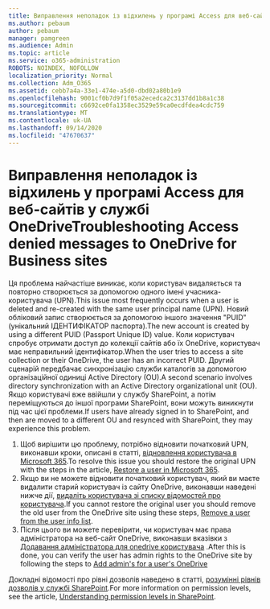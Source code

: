 ```yaml
---
title: Виправлення неполадок із відхилень у програмі Access для веб-сайтів у службі OneDrive
ms.author: pebaum
author: pebaum
manager: pamgreen
ms.audience: Admin
ms.topic: article
ms.service: o365-administration
ROBOTS: NOINDEX, NOFOLLOW
localization_priority: Normal
ms.collection: Adm_O365
ms.assetid: cebb7a4a-33e1-474e-a5d0-dbd02a80b1e9
ms.openlocfilehash: 9001cf0b7d9f1f05a2ecedca2c3137dd1b8a1c38
ms.sourcegitcommit: c6692ce0fa1358ec3529e59ca0ecdfdea4cdc759
ms.translationtype: MT
ms.contentlocale: uk-UA
ms.lasthandoff: 09/14/2020
ms.locfileid: "47670637"
---
```

# <a name="troubleshooting-access-denied-messages-to-onedrive-for-business-sites"></a><span data-ttu-id="31c93-102">Виправлення неполадок із відхилень у програмі Access для веб-сайтів у службі OneDrive</span><span class="sxs-lookup"><span data-stu-id="31c93-102">Troubleshooting Access denied messages to OneDrive for Business sites</span></span>

<span data-ttu-id="31c93-103">Ця проблема найчастіше виникає, коли користувач видаляється та повторно створюється за допомогою одного імені учасника-користувача (UPN).</span><span class="sxs-lookup"><span data-stu-id="31c93-103">This issue most frequently occurs when a user is deleted and re-created with the same user principal name (UPN).</span></span> <span data-ttu-id="31c93-104">Новий обліковий запис створюється за допомогою іншого значення "PUID" (унікальний ІДЕНТИФІКАТОР паспорта).</span><span class="sxs-lookup"><span data-stu-id="31c93-104">The new account is created by using a different PUID (Passport Unique ID) value.</span></span> <span data-ttu-id="31c93-105">Коли користувач спробує отримати доступ до колекції сайтів або їх OneDrive, користувач має неправильний ідентифікатор.</span><span class="sxs-lookup"><span data-stu-id="31c93-105">When the user tries to access a site collection or their OneDrive, the user has an incorrect PUID.</span></span> <span data-ttu-id="31c93-106">Другий сценарій передбачає синхронізацію служби каталогів за допомогою організаційної одиниці Active Directory (OU).</span><span class="sxs-lookup"><span data-stu-id="31c93-106">A second scenario involves directory synchronization with an Active Directory organizational unit (OU).</span></span> <span data-ttu-id="31c93-107">Якщо користувачі вже ввійшли у службу SharePoint, а потім переміщуються до іншої програми SharePoint, вони можуть виникнути під час цієї проблеми.</span><span class="sxs-lookup"><span data-stu-id="31c93-107">If users have already signed in to SharePoint, and then are moved to a different OU and resynced with SharePoint, they may experience this problem.</span></span>

1. <span data-ttu-id="31c93-108">Щоб вирішити цю проблему, потрібно відновити початковий UPN, виконавши кроки, описані в статті, [відновлення користувача в Microsoft 365](https://docs.microsoft.com/microsoft-365/admin/add-users/restore-user).</span><span class="sxs-lookup"><span data-stu-id="31c93-108">To resolve this issue you should restore the original UPN with the steps in the article, [Restore a user in Microsoft 365](https://docs.microsoft.com/microsoft-365/admin/add-users/restore-user).</span></span>
2. <span data-ttu-id="31c93-109">Якщо ви не можете відновити початковий користувач, який ви маєте видалити старий користувач із сайту OneDrive, виконавши наведені нижче дії, [видаліть користувача зі списку відомостей про користувача]().</span><span class="sxs-lookup"><span data-stu-id="31c93-109">If you cannot restore the original user you should remove the old user from the OneDrive site using these steps, [Remove a user from the user info list]().</span></span> 
3. <span data-ttu-id="31c93-110">Після цього ви можете перевірити, чи користувач має права адміністратора на веб-сайт OneDrive, виконавши вказівки з [Додавання адміністратора для onedrive користувача](https://docs.microsoft.com/sharepoint/manage-user-profiles) .</span><span class="sxs-lookup"><span data-stu-id="31c93-110">After this is done, you can verify the user has admin rights to the OneDrive site by following the steps to [Add admin's for a user's OneDrive](https://docs.microsoft.com/sharepoint/manage-user-profiles)</span></span>

<span data-ttu-id="31c93-111">Докладні відомості про рівні дозволів наведено в статті, [розумінні рівнів дозволів у службі SharePoint](https://docs.microsoft.com/sharepoint/understanding-permission-levels).</span><span class="sxs-lookup"><span data-stu-id="31c93-111">For more information on permission levels, see the article, [Understanding permission levels in SharePoint](https://docs.microsoft.com/sharepoint/understanding-permission-levels).</span></span>
